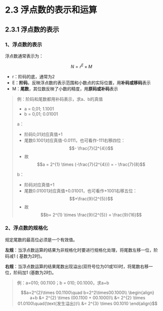 # 2.3 浮点数的表示和运算

## 2.3.1 浮点数的表示

### 1、浮点数的表示

浮点数通常表示为：

$$
N = r^{E}  \times M
$$

* r：阶码的底，通常为2
* E：**阶码**，反映浮点数的表示范围和小数点的实际位置，用**补码或移码**表示
* M：**尾数**，其位数反映了小数的精度，用**原码或补码**表示

> 例：阶码和尾数都用补码表示，求a、b的真值
>
> * a = 0,01; 1.1001
> * b = 0,01; 0.01001
>
> a：
>
> * 阶码0,01对应真值+1
> * 尾数0.1001对应真值-0.0111，也可看作-111右移四位： $$- \frac{7}{2^{4}}$$ 
> * 故 $$a = 2^{1} \times (-\frac{7}{2^{4}}) = - \frac{7}{8}$$ 
>
> b：
>
> * 阶码对应真值+1
> * 尾数0.01001对应真值+0.01001，也可看作+1001右移五位： $$+\frac{9}{2^{5}}$$ 
> * 故 $$b= 2^{1} \times \frac{9}{2^{5}} = \frac{9}{16}$$

### 2、浮点数的规格化

规定尾数的最高位必须是一个有效值。

**左规**：当浮点数运算的结果为非规格化时要进行规格化处理，将尾数左移一位，阶码减1 \( 基数为2时\)。 

**右规**：当浮点数运算的结果尾数出现溢出\(双符号位为01或10\)时，将尾数右移一位，阶码加1 \(基数为2时\)。

> 例：a=010; 00.1100；b = 010; 00.1000，求a+b
>
> $$a=2^{2}\times 00.1100\quad b=2^2\times00.1000\\ \begin{align}  a+b &= 2^{2} \times (00.1100 + 00.1000)\\ &= 2^{2} \times 01.0100\quad(\text{发生溢出})\\ &= 2^{3} \times 00.1010 \end{align}$$

